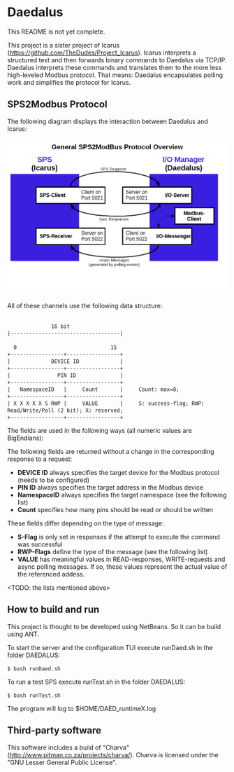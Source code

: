 Daedalus
========

This README is not yet complete.  

This project is a sister project of Icarus (https://github.com/TheDudes/Project_Icarus). Icarus interprets a structured text and then forwards binary commands to Daedalus via TCP/IP. Daedalus interprets these commands and translates them to the more less high-leveled Modbus protocol.
That means: Daedalus encapsulates polling work and simplifies the protocol for Icarus.

SPS2Modbus Protocol
-------------------

The following diagram displays the interaction between Daedalus and Icarus:

![SPS2Modbus](./doc_img/sps2modbus_overview.png?raw=true "SPS2Modbus protocol overview")

All of these channels use the following data structure:

```

              16 bit
|-----------------------------------|

  0                              15
+-----------------+-----------------+
|             DEVICE ID             |
+-----------------+-----------------+
|               PIN ID              |
+-----------------+-----------------+
|   NamespaceID   |     Count       |     Count: max=8;
+-----------------+-----------------+
| X X X X X S RWP |     VALUE       |     S: success-flag; RWP: Read/Write/Poll (2 bit); X: reserved;
+-----------------+-----------------+

```

The fields are used in the following ways (all numeric values are BigEndians):  

The following fields are returned without a change in the corresponding response to a request:  

 * **DEVICE ID** always specifies the target device for the Modbus protocol (needs to be configured)  
 * **PIN ID** always specifies the target address in the Modbus device
 * **NamespaceID** always specifies the target namespace (see the following list)
 * **Count** specifies how many pins should be read or should be written

These fields differ depending on the type of message:  
 * **S-Flag** is only set in responses if the attempt to execute the command was successful
 * **RWP-Flags** define the type of the message (see the following list)
 * **VALUE** has meaningful values in READ-responses, WRITE-requests and async polling messages. If so, these values represent the actual value of the referenced addess.


<TODO: the lists mentioned above>

How to build and run
--------------------

This project is thought to be developed using NetBeans. So it can be build using ANT.  

To start the server and the configuration TUI execute runDaed.sh in the folder DAEDALUS:
```
$ bash runDaed.sh
```

To run a test SPS execute runTest.sh in the folder DAEDALUS:
```
$ bash runTest.sh
```

The program will log to $HOME/DAED_runtimeX.log


Third-party software
--------------------

This software includes a build of "Charva" (http://www.pitman.co.za/projects/charva/).
Charva is licensed under the "GNU Lesser General Public License".



